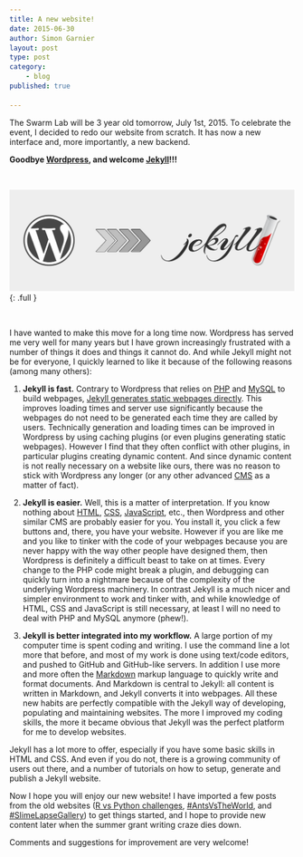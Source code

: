 ```yaml
---
title: A new website!
date: 2015-06-30
author: Simon Garnier
layout: post
type: post
category: 
    - blog
published: true

---
```


The Swarm Lab will be 3 year old tomorrow, July 1st, 2015. To celebrate the event, I decided to redo our website from scratch. It has now a new interface and, more importantly, a new backend. 

**Goodbye [Wordpress](https://wordpress.org/), and welcome [Jekyll](http://jekyllrb.com/)!!!** 

<br>

![Wordpress to Jekyll](/img/posts/2015-06-30-a-new-website/wp_to_jekyll.png){: .full }

<br>

I have wanted to make this move for a long time now. Wordpress has served me very well for many years but I have grown increasingly frustrated with a number of things it does and things it cannot do. And while Jekyll might not be for everyone, I quickly learned to like it because of the following reasons (among many others):

1. **Jekyll is fast.** Contrary to Wordpress that relies on [PHP](https://en.wikipedia.org/wiki/PHP) and [MySQL](https://en.wikipedia.org/wiki/MySQL) to build webpages, [Jekyll generates static webpages directly](http://jekyllrb.com/docs/home/). This improves loading times and server use significantly because the webpages do not need to be generated each time they are called by users. Technically generation and loading times can be improved in Wordpress by using caching plugins (or even plugins generating static webpages). However I find that they often conflict with other plugins, in particular plugins creating dynamic content. And since dynamic content is not really necessary on a website like ours, there was no reason to stick with Wordpress any longer (or any other advanced [CMS](https://en.wikipedia.org/wiki/Web_content_management_system) as a matter of fact). 

1. **Jekyll is easier.** Well, this is a matter of interpretation. If you know nothing about [HTML](https://en.wikipedia.org/wiki/HTML), [CSS](https://en.wikipedia.org/wiki/Cascading_Style_Sheets), [JavaScript](https://en.wikipedia.org/wiki/JavaScript), etc., then Wordpress and other similar CMS are probably easier for you. You install it, you click a few buttons and, there, you have your website. However if you are like me and you like to tinker with the code of your webpages because you are never happy with the way other people have designed them, then Wordpress is definitely a difficult beast to take on at times. Every change to the PHP code might break a plugin, and debugging can quickly turn into a nightmare because of the complexity of the underlying Wordpress machinery. In contrast Jekyll is a much nicer and simpler environment to work and tinker with, and while knowledge of HTML, CSS and JavaScript is still necessary, at least I will no need to deal with PHP and MySQL anymore (phew!). 

1. **Jekyll is better integrated into my workflow.** A large portion of my computer time is spent coding and writing. I use the command line a lot more that before, and most of my work is done using text/code editors, and pushed to GitHub and GitHub-like servers. In addition I use more and more often the [Markdown](https://en.wikipedia.org/wiki/Markdown) markup language to quickly write and format documents. And Markdown is central to Jekyll: all content is written in Markdown, and Jekyll converts it into webpages. All these new habits are perfectly compatible with the Jekyll way of developing, populating and maintaining websites. The more I improved my coding skills, the more it became obvious that Jekyll was the perfect platform for me to develop websites.

Jekyll has a lot more to offer, especially if you have some basic skills in HTML and CSS. And even if you do not, there is a growing community of users out there, and a number of tutorials on how to setup, generate and publish a Jekyll website. 

Now I hope you will enjoy our new website! I have imported a few posts from the old websites ([R vs Python challenges](/category/rvspython/), [\#AntsVsTheWorld](/category/antsvstheworld/), and [\#SlimeLapseGallery](/category/slimelapsegallery/)) to get things started, and I hope to provide new content later when the summer grant writing craze dies down. 

Comments and suggestions for improvement are very welcome!




